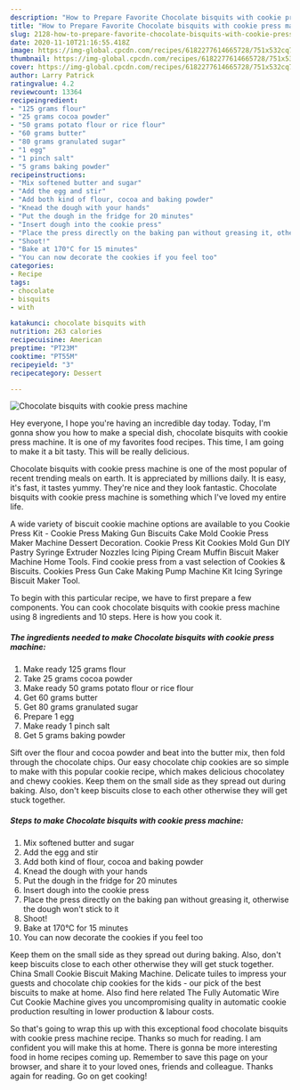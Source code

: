 ```yaml
---
description: "How to Prepare Favorite Chocolate bisquits with cookie press machine"
title: "How to Prepare Favorite Chocolate bisquits with cookie press machine"
slug: 2128-how-to-prepare-favorite-chocolate-bisquits-with-cookie-press-machine
date: 2020-11-10T21:16:55.418Z
image: https://img-global.cpcdn.com/recipes/6182277614665728/751x532cq70/chocolate-bisquits-with-cookie-press-machine-recipe-main-photo.jpg
thumbnail: https://img-global.cpcdn.com/recipes/6182277614665728/751x532cq70/chocolate-bisquits-with-cookie-press-machine-recipe-main-photo.jpg
cover: https://img-global.cpcdn.com/recipes/6182277614665728/751x532cq70/chocolate-bisquits-with-cookie-press-machine-recipe-main-photo.jpg
author: Larry Patrick
ratingvalue: 4.2
reviewcount: 13364
recipeingredient:
- "125 grams flour"
- "25 grams cocoa powder"
- "50 grams potato flour or rice flour"
- "60 grams butter"
- "80 grams granulated sugar"
- "1 egg"
- "1 pinch salt"
- "5 grams baking powder"
recipeinstructions:
- "Mix softened butter and sugar"
- "Add the egg and stir"
- "Add both kind of flour, cocoa and baking powder"
- "Knead the dough with your hands"
- "Put the dough in the fridge for 20 minutes"
- "Insert dough into the cookie press"
- "Place the press directly on the baking pan without greasing it, otherwise the dough won&#39;t stick to it"
- "Shoot!"
- "Bake at 170°C for 15 minutes"
- "You can now decorate the cookies if you feel too"
categories:
- Recipe
tags:
- chocolate
- bisquits
- with

katakunci: chocolate bisquits with 
nutrition: 263 calories
recipecuisine: American
preptime: "PT23M"
cooktime: "PT55M"
recipeyield: "3"
recipecategory: Dessert

---
```



![Chocolate bisquits with cookie press machine](https://img-global.cpcdn.com/recipes/6182277614665728/751x532cq70/chocolate-bisquits-with-cookie-press-machine-recipe-main-photo.jpg)

Hey everyone, I hope you're having an incredible day today. Today, I'm gonna show you how to make a special dish, chocolate bisquits with cookie press machine. It is one of my favorites food recipes. This time, I am going to make it a bit tasty. This will be really delicious.

Chocolate bisquits with cookie press machine is one of the most popular of recent trending meals on earth. It is appreciated by millions daily. It is easy, it's fast, it tastes yummy. They're nice and they look fantastic. Chocolate bisquits with cookie press machine is something which I've loved my entire life.

A wide variety of biscuit cookie machine options are available to you Cookie Press Kit - Cookie Press Making Gun Biscuits Cake Mold Cookie Press Maker Machine Dessert Decoration. Cookie Press Kit Cookies Mold Gun DIY Pastry Syringe Extruder Nozzles Icing Piping Cream Muffin Biscuit Maker Machine Home Tools. Find cookie press from a vast selection of Cookies &amp; Biscuits. Cookies Press Gun Cake Making Pump Machine Kit Icing Syringe Biscuit Maker Tool.


To begin with this particular recipe, we have to first prepare a few components. You can cook chocolate bisquits with cookie press machine using 8 ingredients and 10 steps. Here is how you cook it.

<!--inarticleads1-->

##### The ingredients needed to make Chocolate bisquits with cookie press machine:

1. Make ready 125 grams flour
1. Take 25 grams cocoa powder
1. Make ready 50 grams potato flour or rice flour
1. Get 60 grams butter
1. Get 80 grams granulated sugar
1. Prepare 1 egg
1. Make ready 1 pinch salt
1. Get 5 grams baking powder


Sift over the flour and cocoa powder and beat into the butter mix, then fold through the chocolate chips. Our easy chocolate chip cookies are so simple to make with this popular cookie recipe, which makes delicious chocolatey and chewy cookies. Keep them on the small side as they spread out during baking. Also, don&#39;t keep biscuits close to each other otherwise they will get stuck together. 

<!--inarticleads2-->

##### Steps to make Chocolate bisquits with cookie press machine:

1. Mix softened butter and sugar
1. Add the egg and stir
1. Add both kind of flour, cocoa and baking powder
1. Knead the dough with your hands
1. Put the dough in the fridge for 20 minutes
1. Insert dough into the cookie press
1. Place the press directly on the baking pan without greasing it, otherwise the dough won&#39;t stick to it
1. Shoot!
1. Bake at 170°C for 15 minutes
1. You can now decorate the cookies if you feel too


Keep them on the small side as they spread out during baking. Also, don&#39;t keep biscuits close to each other otherwise they will get stuck together. China Small Cookie Biscuit Making Machine. Delicate tuiles to impress your guests and chocolate chip cookies for the kids - our pick of the best biscuits to make at home. Also find here related The Fully Automatic Wire Cut Cookie Machine gives you uncompromising quality in automatic cookie production resulting in lower production &amp; labour costs. 

So that's going to wrap this up with this exceptional food chocolate bisquits with cookie press machine recipe. Thanks so much for reading. I am confident you will make this at home. There is gonna be more interesting food in home recipes coming up. Remember to save this page on your browser, and share it to your loved ones, friends and colleague. Thanks again for reading. Go on get cooking!
